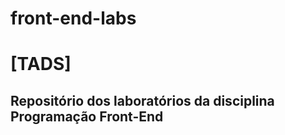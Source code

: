 # front-end-labs
<h1>[TADS]</h1>
<h2>Repositório dos laboratórios da disciplina Programação Front-End </h2>
